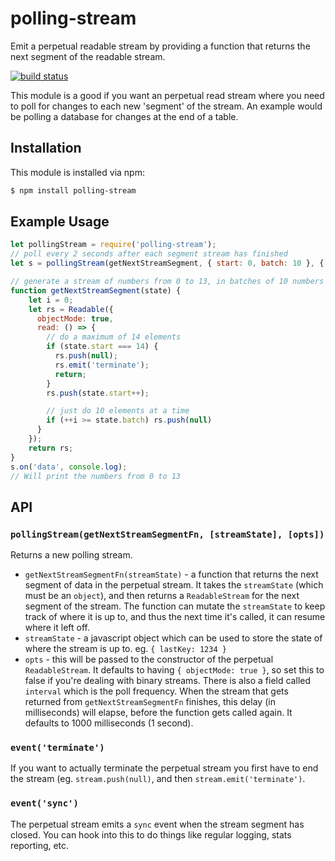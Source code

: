 # polling-stream

Emit a perpetual readable stream by providing a function that returns the next segment of the readable stream.

[![build status](https://secure.travis-ci.org/noblesamurai/polling-stream.png)](http://travis-ci.org/noblesamurai/polling-stream)

This module is a good if you want an perpetual read stream where you need to poll for changes to each new 'segment' of the stream. An example would be polling a database for changes at the end of a table.

## Installation

This module is installed via npm:

``` bash
$ npm install polling-stream
```

## Example Usage

``` js
let pollingStream = require('polling-stream');
// poll every 2 seconds after each segment stream has finished
let s = pollingStream(getNextStreamSegment, { start: 0, batch: 10 }, { interval: 2000 }});

// generate a stream of numbers from 0 to 13, in batches of 10 numbers
function getNextStreamSegment(state) {
    let i = 0;
    let rs = Readable({
      objectMode: true,
      read: () => {
        // do a maximum of 14 elements
        if (state.start === 14) {
          rs.push(null);
          rs.emit('terminate');
          return;
        }
        rs.push(state.start++);

        // just do 10 elements at a time
        if (++i >= state.batch) rs.push(null)
      }
    });
    return rs;
}
s.on('data', console.log);
// Will print the numbers from 0 to 13
```

## API

### `pollingStream(getNextStreamSegmentFn, [streamState], [opts])`

Returns a new polling stream.

* `getNextStreamSegmentFn(streamState)` - a function that returns the next segment of data in the perpetual stream. It takes the `streamState` (which must be an `object`), and then returns a `ReadableStream` for the next segment of the stream. The function can mutate the `streamState` to keep track of where it is up to, and thus the next time it's called, it can resume where it left off.
* `streamState` - a javascript object which can be used to store the state of where the stream is up to. eg. `{ lastKey: 1234 }`
* `opts` - this will be passed to the constructor of the perpetual `ReadableStream`. It defaults to having `{ objectMode: true }`, so set this to false if you're dealing with binary streams. There is also a field called `interval` which is the poll frequency. When the stream that gets returned from `getNextStreamSegmentFn` finishes, this delay (in milliseconds) will elapse, before the function gets called again. It defaults to 1000 milliseconds (1 second).

### `event('terminate')`

If you want to actually terminate the perpetual stream you first have to end the stream (eg. `stream.push(null)`, and then `stream.emit('terminate')`.

### `event('sync')`

The perpetual stream emits a `sync` event when the stream segment has closed. You can hook into this to do things like regular logging, stats reporting, etc.

